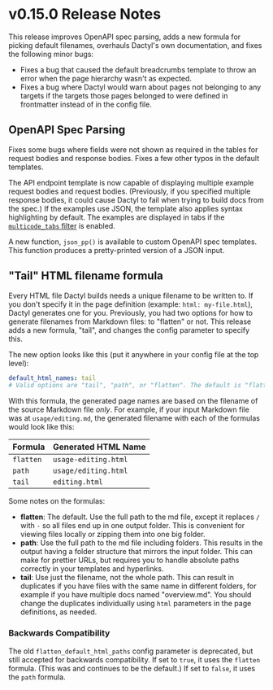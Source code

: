 # v0.15.0 Release Notes

This release improves OpenAPI spec parsing, adds a new formula for picking default filenames, overhauls Dactyl's own documentation, and fixes the following minor bugs:

- Fixes a bug that caused the default breadcrumbs template to throw an error when the page hierarchy wasn't as expected.
- Fixes a bug where Dactyl would warn about pages not belonging to any targets if the targets those pages belonged to were defined in frontmatter instead of in the config file.

## OpenAPI Spec Parsing

Fixes some bugs where fields were not shown as required in the tables for request bodies and response bodies. Fixes a few other typos in the default templates.

The API endpoint template is now capable of displaying multiple example request bodies and request bodies. (Previously, if you specified multiple response bodies, it could cause Dactyl to fail when trying to build docs from the spec.) If the examples use JSON, the template also applies syntax highlighting by default. The examples are displayed in tabs if the [`multicode_tabs` filter](https://dactyl.link/multicode_tabs.html) is enabled.

A new function, `json_pp()` is available to custom OpenAPI spec templates. This function produces a pretty-printed version of a JSON input.

## "Tail" HTML filename formula

Every HTML file Dactyl builds needs a unique filename to be written to. If you don't specify it in the page definition (example: `html: my-file.html`), Dactyl generates one for you. Previously, you had two options for how to generate filenames from Markdown files: to "flatten" or not. This release adds a new formula, "tail", and changes the config parameter to specify this.


The new option looks like this (put it anywhere in your config file at the top level):

```yaml
default_html_names: tail
# Valid options are "tail", "path", or "flatten". The default is "flatten".
```


With this formula, the generated page names are based on the filename of the source Markdown file _only_. For example, if your input Markdown file was at `usage/editing.md`, the generated filename with each of the formulas would look like this:

| Formula   | Generated HTML Name  |
|:----------|:---------------------|
| `flatten` | `usage-editing.html` |
| `path`    | `usage/editing.html` |
| `tail`    | `editing.html`       |

Some notes on the formulas:

- **flatten**: The default. Use the full path to the md file, except it replaces `/` with `-` so all files end up in one output folder. This is convenient for viewing files locally or zipping them into one big folder.
- **path**: Use the full path to the md file including folders. This results in the output having a folder structure that mirrors the input folder. This can make for prettier URLs, but requires you to handle absolute paths correctly in your templates and hyperlinks.
- **tail**: Use just the filename, not the whole path. This can result in duplicates if you have files with the same name in different folders, for example if you have multiple docs named "overview.md". You should change the duplicates individually using `html` parameters in the page definitions, as needed.


### Backwards Compatibility

The old `flatten_default_html_paths` config parameter is deprecated, but still accepted for backwards compatibility. If set to `true`, it uses the `flatten` formula. (This was and continues to be the default.) If set to `false`, it uses the `path` formula.
